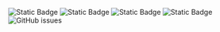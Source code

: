 ![Static Badge](https://img.shields.io/badge/blacklists-61-000000) ![Static Badge](https://img.shields.io/badge/blacklisted-2989966-cc0000) ![Static Badge](https://img.shields.io/badge/whitelisted-2254-00CC00) ![Static Badge](https://img.shields.io/badge/streaming_blacklist-28107-000000) ![GitHub issues](https://img.shields.io/github/issues/fabriziosalmi/blacklists)
